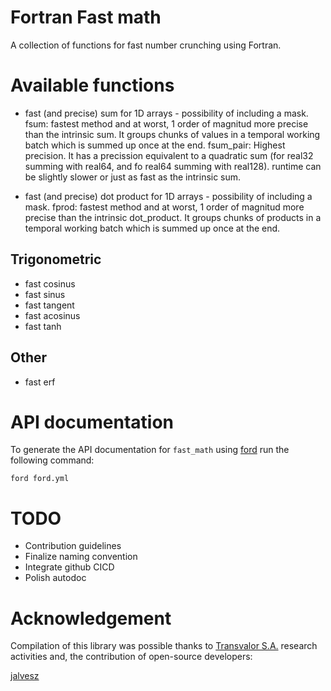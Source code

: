 # Fortran Fast math
A collection of functions for fast number crunching using Fortran.

# Available functions

* fast (and precise) sum for 1D arrays - possibility of including a mask.
    fsum: fastest method and at worst, 1 order of magnitud more precise than the intrinsic sum. It groups chunks of values in a temporal working batch which is summed up once at the end.
    fsum_pair: Highest precision. It has a precission equivalent to a quadratic sum (for real32 summing with real64, and fo real64 summing with real128). runtime can be slightly slower or just as fast as the intrinsic sum.

* fast (and precise) dot product for 1D arrays - possibility of including a mask.
    fprod: fastest method and at worst, 1 order of magnitud more precise than the intrinsic dot_product. It groups chunks of products in a temporal working batch which is summed up once at the end.

## Trigonometric
* fast cosinus
* fast sinus
* fast tangent
* fast acosinus
* fast tanh

## Other
* fast erf

# API documentation

To generate the API documentation for `fast_math` using
[ford](https://github.com/Fortran-FOSS-Programmers/ford) run the following
command:

```shell
ford ford.yml
```

# TODO
* Contribution guidelines
* Finalize naming convention
* Integrate github CICD
* Polish autodoc

# Acknowledgement

Compilation of this library was possible thanks to [Transvalor S.A.](https://www.transvalor.com/en/homepage) research activities and, the contribution of open-source developers:

[jalvesz](https://github.com/jalvesz)